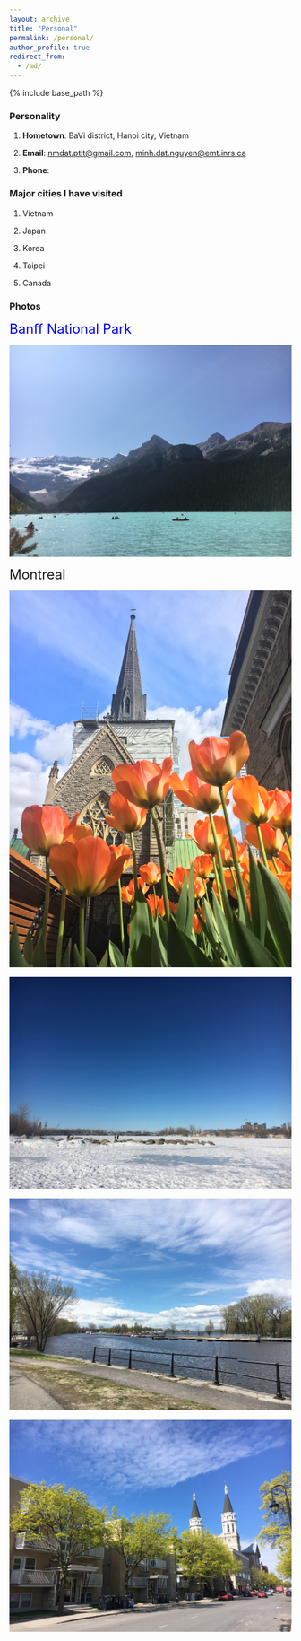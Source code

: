 ```yaml
---
layout: archive
title: "Personal"
permalink: /personal/
author_profile: true
redirect_from:
  - /md/
---
```


{% include base_path %}

### Personality 

1. **Hometown**: BaVi district, Hanoi city, Vietnam

2. **Email**: nmdat.ptit@gmail.com, minh.dat.nguyen@emt.inrs.ca

3. **Phone**: 


### Major cities I have visited

1. Vietnam

2. Japan

3. Korea

4. Taipei

5. Canada

### Photos
<font size="5" color="#0000FF"><bold>Banff National Park</bold></font>

<p> <img src='/images/Louis1.jpg'> </p>


<font size="5"><bold>Montreal</bold></font>

<p> <img src='/images/Montreal_Spring.jpg'> </p>

<p> <img src='/images/Montreal_Winter.jpg'> </p>

<p> <img src='/images/Montreal_Summer.jpg'> </p>

<p> <img src='/images/Montreal_Fall.jpg'> </p>
